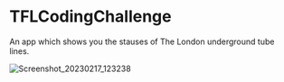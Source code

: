 # TFLCodingChallenge

An app which shows you the stauses of The London underground tube lines.

![Screenshot_20230217_123238](https://user-images.githubusercontent.com/123660992/219654529-b822811c-316d-4b29-ad3c-2c8339cdb809.png)
